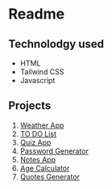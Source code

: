 # Readme
## Technolodgy used
- HTML
- Tailwind CSS
- Javascript
## Projects
1. [Weather App](https://github.com/i-Riyaj/Javascript_Tailwind-Projects/tree/main/Weather%20App)
2. [TO DO List](https://github.com/i-Riyaj/Javascript_Tailwind-Projects/tree/main/ToDo%20List)
3. [Quiz App](https://github.com/i-Riyaj/Javascript_Tailwind-Projects/tree/main/QuizApp)
4. [Password Generator](https://github.com/i-Riyaj/Javascript_Tailwind-Projects/tree/main/PasswordGenerator)
5. [Notes App](https://github.com/i-Riyaj/Javascript_Tailwind-Projects/tree/main/NotesApp)
6. [Age Calculator](https://github.com/i-Riyaj/Javascript_Tailwind-Projects/tree/main/AgeCalculator)
7. [Quotes Generator](https://github.com/i-Riyaj/Javascript_Tailwind-Projects/tree/main/Quote%20Generator)
